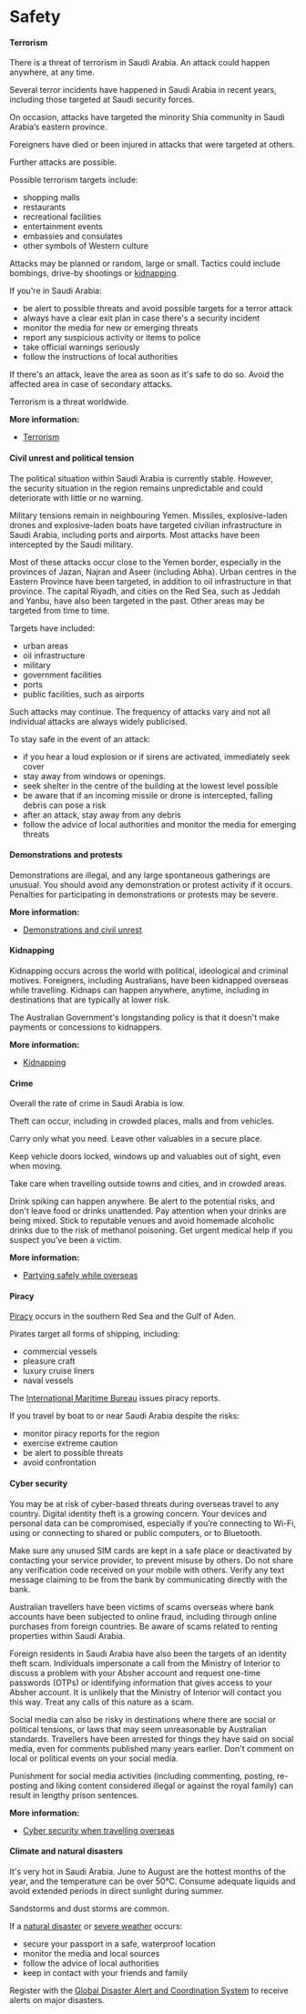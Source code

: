 # Safety

#### Terrorism

There is a threat of terrorism in Saudi Arabia. An attack could happen anywhere, at any time.

Several terror incidents have happened in Saudi Arabia in recent years, including those targeted at Saudi security forces. 

On occasion, attacks have targeted the minority Shia community in Saudi Arabia’s eastern province.

Foreigners have died or been injured in attacks that were targeted at others.

Further attacks are possible.

Possible terrorism targets include:

* shopping malls
* restaurants
* recreational facilities
* entertainment events
* embassies and consulates
* other symbols of Western culture

Attacks may be planned or random, large or small. Tactics could include bombings, drive-by shootings or [kidnapping](/before-you-go/safety/kidnapping "Reducing the risk of kidnapping").

If you're in Saudi Arabia:

* be alert to possible threats and avoid possible targets for a terror attack
* always have a clear exit plan in case there's a security incident
* monitor the media for new or emerging threats
* report any suspicious activity or items to police
* take official warnings seriously
* follow the instructions of local authorities

If there's an attack, leave the area as soon as it's safe to do so. Avoid the affected area in case of secondary attacks.

Terrorism is a threat worldwide.

**More information:**

* [Terrorism](/before-you-go/safety/terrorism "Terrorism")

#### Civil unrest and political tension

The political situation within Saudi Arabia is currently stable. However, the security situation in the region remains unpredictable and could deteriorate with little or no warning.

Military tensions remain in neighbouring Yemen. Missiles, explosive-laden drones and explosive-laden boats have targeted civilian infrastructure in Saudi Arabia, including ports and airports. Most attacks have been intercepted by the Saudi military.

Most of these attacks occur close to the Yemen border, especially in the provinces of Jazan, Najran and Aseer (including Abha). Urban centres in the Eastern Province have been targeted, in addition to oil infrastructure in that province. The capital Riyadh, and cities on the Red Sea, such as Jeddah and Yanbu, have also been targeted in the past. Other areas may be targeted from time to time.

Targets have included:

* urban areas
* oil infrastructure
* military
* government facilities
* ports
* public facilities, such as airports

Such attacks may continue. The frequency of attacks vary and not all individual attacks are always widely publicised.

To stay safe in the event of an attack:

* if you hear a loud explosion or if sirens are activated, immediately seek cover
* stay away from windows or openings.
* seek shelter in the centre of the building at the lowest level possible
* be aware that if an incoming missile or drone is intercepted, falling debris can pose a risk
* after an attack, stay away from any debris
* follow the advice of local authorities and monitor the media for emerging threats

#### Demonstrations and protests

Demonstrations are illegal, and any large spontaneous gatherings are unusual. You should avoid any demonstration or protest activity if it occurs. Penalties for participating in demonstrations or protests may be severe.

**More information:**

* [Demonstrations and civil unrest](/node/343)

#### Kidnapping

Kidnapping occurs across the world with political, ideological and criminal motives. Foreigners, including Australians, have been kidnapped overseas while travelling. Kidnaps can happen anywhere, anytime, including in destinations that are typically at lower risk.

The Australian Government's longstanding policy is that it doesn't make payments or concessions to kidnappers.

**More information:**

* [Kidnapping](https://www.smartraveller.gov.au/before-you-go/safety/kidnapping)

#### Crime

Overall the rate of crime in Saudi Arabia is low.

Theft can occur, including in crowded places, malls and from vehicles.

Carry only what you need. Leave other valuables in a secure place.

Keep vehicle doors locked, windows up and valuables out of sight, even when moving.

Take care when travelling outside towns and cities, and in crowded areas.

Drink spiking can happen anywhere. Be alert to the potential risks, and don't leave food or drinks unattended. Pay attention when your drinks are being mixed. Stick to reputable venues and avoid homemade alcoholic drinks due to the risk of methanol poisoning. Get urgent medical help if you suspect you’ve been a victim.

**More information:**

* [Partying safely while overseas](https://aus01.safelinks.protection.outlook.com/?url=https%3A%2F%2Fwww.smartraveller.gov.au%2Fbefore-you-go%2Fsafety%2Fpartying&data=05%7C02%7CMichelle.Lam%40dfat.gov.au%7Cbd0cd565db744527188508dd41a4930d%7C9b7f23b30e8347a58a40ffa8a6fea536%7C0%7C0%7C638738897282360647%7CUnknown%7CTWFpbGZsb3d8eyJFbXB0eU1hcGkiOnRydWUsIlYiOiIwLjAuMDAwMCIsIlAiOiJXaW4zMiIsIkFOIjoiTWFpbCIsIldUIjoyfQ%3D%3D%7C0%7C%7C%7C&sdata=8hzP1P0iV92Jm88KsRyu4DlEadlSJN77OY%2FyBZsYuRk%3D&reserved=0)

#### Piracy

[Piracy](/before-you-go/safety/piracy "Reducing the risk of piracy") occurs in the southern Red Sea and the Gulf of Aden.

Pirates target all forms of shipping, including:

* commercial vessels
* pleasure craft
* luxury cruise liners
* naval vessels

The [International Maritime Bureau](https://www.icc-ccs.org/piracy-reporting-centre) issues piracy reports.

If you travel by boat to or near Saudi Arabia despite the risks:

* monitor piracy reports for the region
* exercise extreme caution
* be alert to possible threats
* avoid confrontation

#### Cyber security

You may be at risk of cyber-based threats during overseas travel to any country. Digital identity theft is a growing concern. Your devices and personal data can be compromised, especially if you’re connecting to Wi-Fi, using or connecting to shared or public computers, or to Bluetooth.

Make sure any unused SIM cards are kept in a safe place or deactivated by contacting your service provider, to prevent misuse by others. Do not share any verification code received on your mobile with others. Verify any text message claiming to be from the bank by communicating directly with the bank.

Australian travellers have been victims of scams overseas where bank accounts have been subjected to online fraud, including through online purchases from foreign countries. Be aware of scams related to renting properties within Saudi Arabia.

Foreign residents in Saudi Arabia have also been the targets of an identity theft scam. Individuals impersonate a call from the Ministry of Interior to discuss a problem with your Absher account and request one-time passwords (OTPs) or identifying information that gives access to your Absher account. It is unlikely that the Ministry of Interior will contact you this way. Treat any calls of this nature as a scam.

Social media can also be risky in destinations where there are social or political tensions, or laws that may seem unreasonable by Australian standards. Travellers have been arrested for things they have said on social media, even for comments published many years earlier. Don't comment on local or political events on your social media.

Punishment for social media activities (including commenting, posting, re-posting and liking content considered illegal or against the royal family) can result in lengthy prison sentences.

**More information:**

* [Cyber security when travelling overseas](https://www.smartraveller.gov.au/before-you-go/staying-safe/cyber-security)

#### Climate and natural disasters

It's very hot in Saudi Arabia. June to August are the hottest months of the year, and the temperature can be over 50°C. Consume adequate liquids and avoid extended periods in direct sunlight during summer.

Sandstorms and dust storms are common.

If a [natural disaster](/node/346) or [severe weather](/node/347) occurs:

* secure your passport in a safe, waterproof location
* monitor the media and local sources
* follow the advice of local authorities
* keep in contact with your friends and family

Register with the [Global Disaster Alert and Coordination System](http://www.gdacs.org/) to receive alerts on major disasters.
